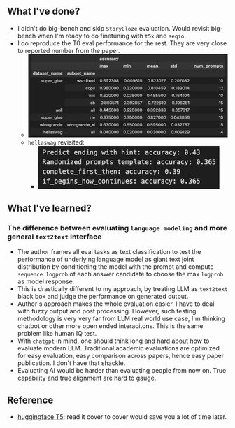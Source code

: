 ## What I've done?
- I didn't do big-bench and skip `StoryCloze` evaluation. Would revisit big-bench when I'm ready to do finetuning with `t5x` and `seqio`. 
- I do reproduce the T0 eval performance for the rest. They are very close to reported number from the paper. 
  - ![](./image/general.png)
  - `hellaswag` revisited:
    - ![hellaswag](./image/hellaswag.png)

## What I've learned? 
### The difference between evaluating `language modeling` and more general `text2text` interface
- The author frames all eval tasks as text classification to test the performance of underlying language model as giant text joint distribution by conditioning the model with the prompt and compute `sequence logprob` of each answer candidate to choose the max `logprob` as model response. 
- This is drastically different to my approach, by treating LLM as `text2text` black box and judge the performance on generated output. 
- Author's approach makes the whole evaluation easier. I have to deal with fuzzy output and post processing. However, such testing methodology is very very far from LLM real world use case, I'm thinking chatbot or other more open ended interacitons. This is the same problem like human IQ test.
- With `chatgpt` in mind, one should think long and hard about how to evaluate modern LLM. Traditional academic evaluations are optimized for easy evaluation, easy comparison across papers, hence easy paper publication. I don't have that shackle. 
- Evaluating AI would be harder than evaluating people from now on. True capability and true alignment are hard to gauge.

## Reference
- [huggingface T5](https://huggingface.co/docs/transformers/main/en/model_doc/t5): read it cover to cover would save you a lot of time later. 
